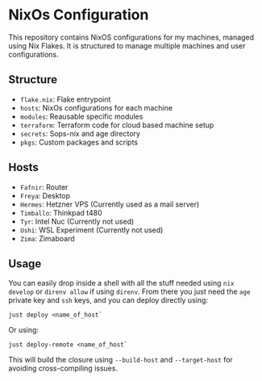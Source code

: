 # NixOs Configuration

This repository contains NixOS configurations for my machines, managed using Nix Flakes.
It is structured to manage multiple machines and user configurations.

## Structure

- `flake.nix`: Flake entrypoint
- `hosts`: NixOs configurations for each machine
- `modules`: Reausable specific modules
- `terraform`: Terraform code for cloud based machine setup
- `secrets`: Sops-nix and age directory
- `pkgs`: Custom packages and scripts

## Hosts

- `Fafnir`: Router
- `Freya`: Desktop
- `Hermes`: Hetzner VPS (Currently used as a mail server)
- `Timballo`: Thinkpad t480
- `Tyr`: Intel Nuc (Currently not used)
- `Ushi`: WSL Experiment (Currently not used)
- `Zima`: Zimaboard

## Usage

You can easily drop inside a shell with all the stuff needed using `nix develop` or `direnv allow` if using `direnv`. From there you just need the `age` private key and `ssh` keys, and you can deploy directly using:

```
just deploy <name_of_host`
```

Or using:

```
just deploy-remote <name_of_host`
```

This will build the closure using `--build-host` and `--target-host` for avoiding cross-compiling issues.
